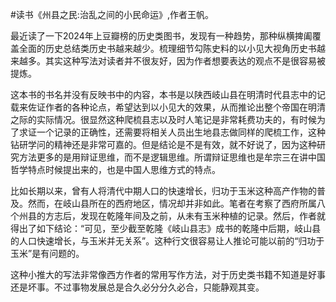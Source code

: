 #读书《州县之民:治乱之间的小民命运》,作者王帆。

最近读了一下2024年上豆瓣榜的历史类图书，发现有一种趋势，那种纵横捭阖覆盖全面的历史总结类历史书越来越少。梳理细节勾陈史料的以小见大视角历史书越来越多。其实这种写法对读者并不很友好，因为作者想要表达的观点不是很容易被提炼。

这本书的书名并没有反映书中的内容，本书是以陕西岐山县在明清时代县志中的记载来佐证作者的各种论点，希望达到以小见大的效果，从而推论出整个帝国在明清之际的实际情况。很显然这种爬梳县志以及时人笔记是非常耗费功夫的，有时候为了求证一个记录的正确性，还需要将相关人员出生地县志做同样的爬梳工作，这种钻研学问的精神还是非常可嘉的。但是结论是不是有效，就不好说了，因为这种研究方法更多的是用辩证思维，而不是逻辑思维。所谓辩证思维也是牟宗三在讲中国哲学特点时候提出来的，也是中国人思维方式的特点。

比如长期以来，曾有人将清代中期人口的快速增长，归功于玉米这种高产作物的普及。然而，在岐山县所在的西府地区，情况却并非如此。笔者在考察了西府所属八个州县的方志后，发现在乾隆年间及之前，从未有玉米种植的记录。然后，作者就得出了如下结论：“可见，至少截至乾隆《岐山县志》成书的乾隆中后期，岐山县的人口快速增长，与玉米并无关系”。这种行文很容易让人推论可能以前的“归功于玉米”是有问题的。

这种小推大的写法非常像西方作者的常用写作方法，对于历史类书籍不知道是好事还是坏事。不过事物发展总是合久必分分久必合，只能静观其变。
